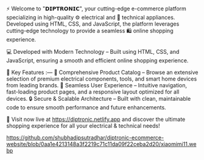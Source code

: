 ⚡ Welcome to "𝗗𝗜𝗣𝗧𝗥𝗢𝗡𝗜𝗖", your cutting-edge e-commerce platform specializing in high-quality ⚙️ electrical and 🔧 technical appliances. Developed using HTML, CSS, and JavaScript, the platform leverages cutting-edge technology to provide a seamless 🛍️ online shopping experience.

💻 Developed with Modern Technology – Built using HTML, CSS, and JavaScript, ensuring a smooth and efficient online shopping experience.

🚀 Key Features :—
🛑 Comprehensive Product Catalog – Browse an extensive selection of premium electrical components, tools, and smart home devices from leading brands.
📱 Seamless User Experience – Intuitive navigation, fast-loading product pages, and a responsive layout optimized for all devices.
🔒 Secure & Scalable Architecture – Built with clean, maintainable code to ensure smooth performance and future enhancements.

🔗 Visit now live at https://diptronic.netlify.app and discover the ultimate shopping experience for all your electrical & technical needs!

https://github.com/shubhadipsutradhar/diptronic-ecommerce-website/blob/0aa1e4213148a3f2219c71c11da09f22ceba2d20/xiaomimi11.webp
